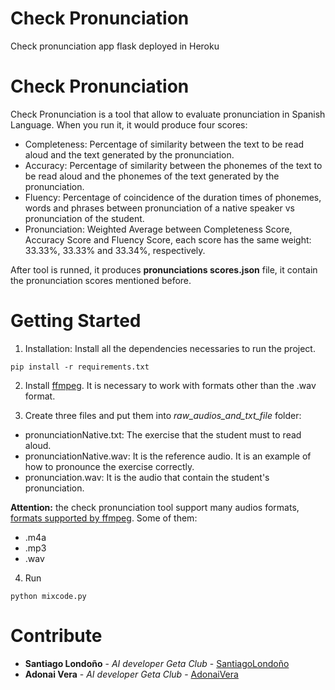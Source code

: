 # Check Pronunciation

Check pronunciation app flask deployed in Heroku

# Check Pronunciation

Check Pronunciation is a tool that allow to evaluate pronunciation in Spanish Language.
When you run it, it would produce four scores:

- Completeness: Percentage of similarity between the text to be read aloud and the text generated by the pronunciation.
- Accuracy: Percentage of similarity between the phonemes of the text to be read aloud and the phonemes of the text generated by the pronunciation.
- Fluency: Percentage of coincidence of the duration times of phonemes, words and phrases between pronunciation of a native speaker vs pronunciation of the student.
- Pronunciation: Weighted Average between Completeness Score, Accuracy Score and Fluency Score, each score has the same weight: 33.33%, 33.33% and 33.34%, respectively.

After tool is runned, it produces **pronunciations scores.json** file, it contain the pronunciation scores mentioned before.
# Getting Started

1. Installation: Install all the dependencies necessaries to run the project.
```
pip install -r requirements.txt
```

2. Install [ffmpeg](https://www.ffmpeg.org). It is necessary to work with formats other than the .wav format.

3. Create three files and put them into *raw_audios_and_txt_file* folder:

- pronunciationNative.txt: The exercise that the student must to read aloud.
- pronunciationNative.wav: It is the reference audio. It is an example of how to pronounce the exercise correctly.
- pronunciation.wav: It is the audio that contain the student's pronunciation.

**Attention:** the check pronunciation tool support many audios formats, [formats supported by ffmpeg](https://www.ffmpeg.org/general.html#Audio-Codecs). Some of them:
- .m4a
- .mp3
- .wav

4. Run
```
python mixcode.py
```

# Contribute
* **Santiago Londoño** - *AI developer Geta Club* - [SantiagoLondoño](https://github.com/SantiagoLondoño)
* **Adonai Vera** - *AI developer Geta Club* - [AdonaiVera](https://github.com/AdonaiVera)


